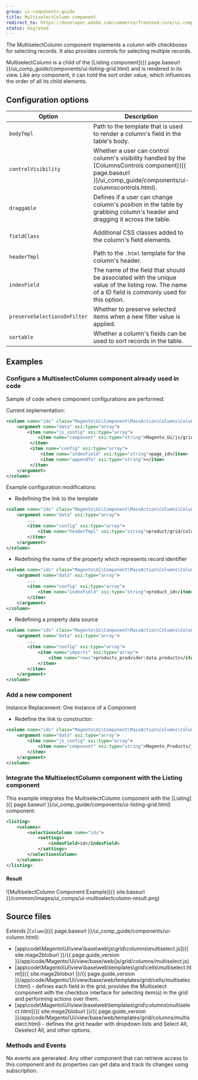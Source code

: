 ```yaml
---
group: ui-components-guide
title: MultiselectColumn component
redirect_to: https://developer.adobe.com/commerce/frontend-core/ui-components/components/multiselect-column/
status: migrated
---
```


The MultiselectColumn component implements a column with checkboxes for selecting records. It also provides controls for selecting multiple records.

MultiselectColumn is a child of the [Listing component]({{ page.baseurl }}/ui_comp_guide/components/ui-listing-grid.html) and is rendered in its view. Like any component, it can hold the sort order value, which influences the order of all its child elements.

## Configuration options

| Option | Description | Type | Default Value |
| --- | --- | --- | --- |
| `bodyTmpl` | Path to the template that is used to render a column's field in the table's body. | String | `ui/grid/cells/multiselect` |
| `controlVisibility` | Whether a user can control column's visibility handled by the [ColumnsControls component]({{ page.baseurl }}/ui_comp_guide/components/ui-columnscontrols.html). | String | `false` |
| `draggable` | Defines if a user can change column's position in the table by grabbing column's header and dragging it across the table. | Boolean | `false` |
| `fieldClass` | Additional CSS classes added to the column's field elements. | {[name: string]: boolean} | `{'data-grid-checkbox-cell': true}` |
| `headerTmpl` | Path to the `.html` template for the column's header. | String | `ui/grid/columns/multiselect` |
| `indexField` | The name of the field that should be associated with the unique value of the listing row. The name of a ID field is commonly used for this option. | String | `-` |
| `preserveSelectionsOnFilter` | Whether to preserve selected items when a new filter value is applied. | Boolean | `false` |
| `sortable` | Whether a column's fields can be used to sort records in the table. | Boolean | `false` |

## Examples

### Configure a MultiselectColumn component already used in code

Sample of code where component configurations are performed:

Current implementation:

```xml
<column name="ids" class="Magento\Ui\Component\MassAction\Columns\Column">
    <argument name="data" xsi:type="array">
        <item name="js_config" xsi:type="array">
            <item name="component" xsi:type="string">Magento_Ui/js/grid/columns/multiselect</item>
         </item>
         <item name="config" xsi:type="array">
             <item name="indexField" xsi:type="string">page_id</item>
             <item name="appendTo" xsi:type="string"></item>
         </item>
    </argument>
</column>
```

Example configuration modifications:

*  Redefining the link to the template

```xml
<column name="ids" class="Magento\Ui\Component\MassAction\Columns\Column">
    <argument name="data" xsi:type="array">
        ...
        <item name="config" xsi:type="array">
            <item name="headerTmpl" xsi:type="string">product/grid/columns/multiselect</item>
        </item>
    </argument>
</column>
```

*  Redefining the name of the property which represents record identifier

```xml
<column name="ids" class="Magento\Ui\Component\MassAction\Columns\Column">
    <argument name="data" xsi:type="array">
        ...
        <item name="config" xsi:type="array">
            <item name="indexField" xsi:type="string">product_id</item>
        </item>
    </argument>
</column>
```

*  Redefining a property data source

```xml
<column name="ids" class="Magento\Ui\Component\MassAction\Columns\Column">
    <argument name="data" xsi:type="array">
        ...
        <item name="config" xsi:type="array">
            <item name="imports" xsi:type="array">
                <item name="rows">products_prodvider:data.products</item>
            </item>
        </item>
    </argument>
</column>
```

### Add a new component

Instance Replacement: One Instance of a Component

*  Redefine the link to constructor:

```xml
<column name="ids" class="Magento\Ui\Component\MassAction\Columns\Column">
    <argument name="data" xsi:type="array">
        <item name="js_config" xsi:type="array">
            <item name="component" xsi:type="string">Magento_Products/js/grid/columns/multiselect</item>
        </item>
    </argument>
</column>
```

### Integrate the MultiselectColumn component with the Listing component

This example integrates the MultiselectColumn component with the [Listing]({{ page.baseurl }}/ui_comp_guide/components/ui-listing-grid.html) component:

```xml
<listing>
    <columns>
        <selectionsColumn name="ids">
            <settings>
                <indexField>id</indexField>
            </settings>
        </selectionsColumn>
    </columns>
</listing>
```

#### Result

![MultiselectColumn Component Example]({{ site.baseurl }}/common/images/ui_comps/ui-multiselectcolumn-result.png)

## Source files

Extends [`Column`]({{ page.baseurl }}/ui_comp_guide/components/ui-column.html):

*  [app\code\Magento\Ui\view\base\web\js\grid\columns\multiselect.js]({{ site.mage2bloburl }}/{{ page.guide_version }}/app/code/Magento/Ui/view/base/web/js/grid/columns/multiselect.js)
*  [app\code\Magento\Ui\view\base\web\templates\grid\cells\multiselect.html]({{ site.mage2bloburl }}/{{ page.guide_version }}/app/code/Magento/Ui/view/base/web/templates/grid/cells/multiselect.html) - defines each field in the grid; provides the Multiselect component with the checkbox interface for selecting item(s) in the grid and performing actions over them.
*  [app\code\Magento\Ui\view\base\web\templates\grid\columns\multiselect.html]({{ site.mage2bloburl }}/{{ page.guide_version }}/app/code/Magento/Ui/view/base/web/templates/grid/columns/multiselect.html) - defines the grid header with dropdown lists and Select All, Deselect All, and other options.

### Methods and Events

No events are generated. Any other component that can retrieve access to this component and its properties can get data and track its changes using subscription.
